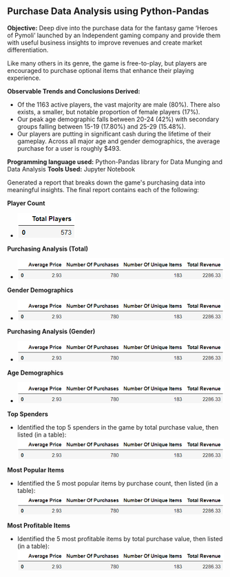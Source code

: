## Purchase Data Analysis using Python-Pandas
**Objective:**
Deep dive into the purchase data for the fantasy game ‘Heroes of Pymoli’ launched by an Independent gaming company and provide them with useful business insights to improve revenues and create market differentiation.

Like many others in its genre, the game is free-to-play, but players are encouraged to purchase optional items that enhance their playing experience.

**Observable Trends and Conclusions Derived:**
  * Of the 1163 active players, the vast majority are male (80%). There also exists, a smaller, but notable proportion of female players (17%).
  *	Our peak age demographic falls between 20-24 (42%) with secondary groups falling between 15-19 (17.80%) and 25-29 (15.48%).
  * Our players are putting in significant cash during the lifetime of their gameplay. Across all major age and gender demographics, the average purchase for a user is roughly $493.

**Programming language used:** Python-Pandas library for Data Munging and Data Analysis
**Tools Used:** Jupyter Notebook 

Generated a report that breaks down the game's purchasing data into meaningful insights.
The final report contains each of the following:

**Player Count**
* ![player_count](images/player_count.PNG)

**Purchasing Analysis (Total)**
* ![purchase_analysis](images/purchasing_analysis_total.PNG)

**Gender Demographics**
* ![purchase_analysis](images/purchasing_analysis_total.PNG)

**Purchasing Analysis (Gender)** 
* ![purchase_analysis](images/purchasing_analysis_total.PNG)

**Age Demographics**
* ![purchase_analysis](images/purchasing_analysis_total.PNG)

**Top Spenders**
* Identified the top 5 spenders in the game by total purchase value, then listed (in a table):
  ![purchase_analysis](images/purchasing_analysis_total.PNG)
  
**Most Popular Items**
* Identified the 5 most popular items by purchase count, then listed (in a table):
 ![purchase_analysis](images/purchasing_analysis_total.PNG)
 
**Most Profitable Items**
* Identified the 5 most profitable items by total purchase value, then listed (in a table):
 ![purchase_analysis](images/purchasing_analysis_total.PNG)

